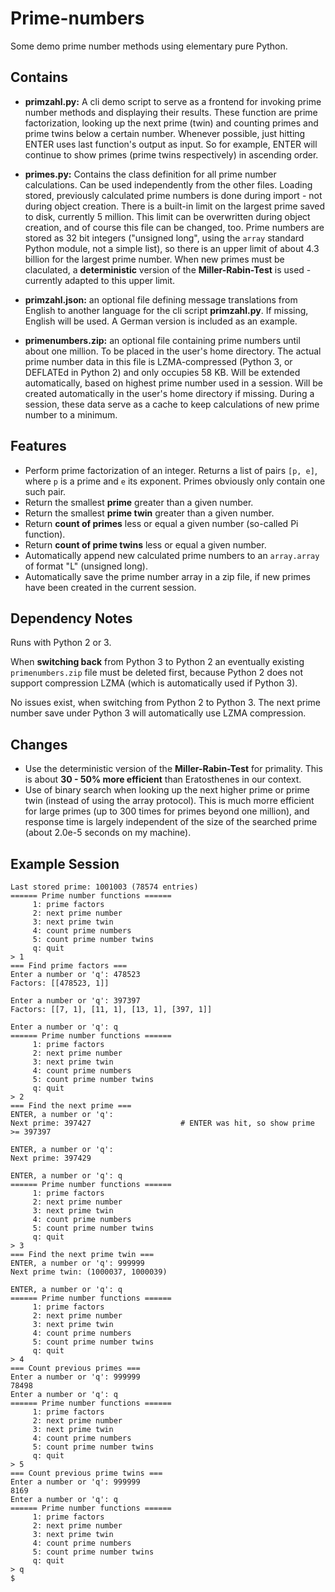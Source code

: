 # Prime-numbers
Some demo prime number methods using elementary pure Python.
## Contains              
* **primzahl.py:** A cli demo script to serve as a frontend for invoking prime number methods and displaying their results. These function are prime factorization, looking up the next prime (twin) and counting primes and prime twins below a certain number. Whenever possible, just hitting ENTER uses last function's output as input. So for example, ENTER will continue to show primes (prime twins respectively) in ascending order.

* **primes.py:** Contains the class definition for all prime number calculations. Can be used independently from the other files. Loading stored, previously calculated prime numbers is done during import - not during object creation. There is a built-in limit on the largest prime saved to disk, currently 5 million. This limit can be overwritten during object creation, and of course this file can be changed, too. Prime numbers are stored as 32 bit integers ("unsigned long", using the `array` standard Python module, not a simple list), so there is an upper limit of about 4.3 billion for the largest prime number. When new primes must be claculated, a **deterministic** version of the **Miller-Rabin-Test** is used - currently adapted to this upper limit.

* **primzahl.json:** an optional file defining message translations from English to another language for the cli script **primzahl.py**. If missing, English will be used. A German version is included as an example.

* **primenumbers.zip:** an optional file containing prime numbers until about one million. To be placed in the user's home directory. The actual prime number data in this file is LZMA-compressed (Python 3, or DEFLATEd in Python 2) and only occupies 58 KB. Will be extended automatically, based on highest prime number used in a session. Will be created automatically in the user's home directory if missing. During a session, these data serve as a cache to keep calculations of new prime number to a minimum.

## Features
* Perform prime factorization of an integer. Returns a list of pairs `[p, e]`, where `p` is a prime and `e` its exponent. Primes obviously only contain one such pair.
* Return the smallest **prime** greater than a given number.
* Return the smallest **prime twin** greater than a given number. 
* Return **count of primes** less or equal a given number (so-called Pi function). 
* Return **count of prime twins** less or equal a given number. 
* Automatically append new calculated prime numbers to an `array.array` of format "L" (unsigned long).
* Automatically save the prime number array in a zip file, if new primes have been created in the current session.

## Dependency Notes
Runs with Python 2 or 3.

When **switching back** from Python 3 to Python 2 an eventually existing `primenumbers.zip` file must be deleted first, because Python 2 does not support compression LZMA (which is automatically used if Python 3).

No issues exist, when switching from Python 2 to Python 3. The next prime number save under Python 3 will automatically use LZMA compression.

## Changes
* Use the deterministic version of the **Miller-Rabin-Test** for primality. This is about **30 - 50% more efficient** than Eratosthenes in our context.
* Use of binary search when looking up the next higher prime or prime twin (instead of using the array protocol). This is much morre efficient for large primes (up to 300 times for primes beyond one million), and response time is largely independent of the size of the searched prime (about 2.0e-5 seconds on my machine).

## Example Session

    Last stored prime: 1001003 (78574 entries)
    ====== Prime number functions ======
         1: prime factors
         2: next prime number
         3: next prime twin
         4: count prime numbers
         5: count prime number twins
         q: quit
    > 1
    === Find prime factors ===
    Enter a number or 'q': 478523
    Factors: [[478523, 1]]

    Enter a number or 'q': 397397
    Factors: [[7, 1], [11, 1], [13, 1], [397, 1]]

    Enter a number or 'q': q
    ====== Prime number functions ======
         1: prime factors
         2: next prime number
         3: next prime twin
         4: count prime numbers
         5: count prime number twins
         q: quit
    > 2
    === Find the next prime ===
    ENTER, a number or 'q':
    Next prime: 397427                    # ENTER was hit, so show prime >= 397397

    ENTER, a number or 'q':
    Next prime: 397429

    ENTER, a number or 'q': q
    ====== Prime number functions ======
         1: prime factors
         2: next prime number
         3: next prime twin
         4: count prime numbers
         5: count prime number twins
         q: quit
    > 3
    === Find the next prime twin ===
    ENTER, a number or 'q': 999999
    Next prime twin: (1000037, 1000039)

    ENTER, a number or 'q': q
    ====== Prime number functions ======
         1: prime factors
         2: next prime number
         3: next prime twin
         4: count prime numbers
         5: count prime number twins
         q: quit
    > 4
    === Count previous primes ===
    Enter a number or 'q': 999999
    78498
    Enter a number or 'q': q
    ====== Prime number functions ======
         1: prime factors
         2: next prime number
         3: next prime twin
         4: count prime numbers
         5: count prime number twins
         q: quit
    > 5
    === Count previous prime twins ===
    Enter a number or 'q': 999999
    8169
    Enter a number or 'q': q
    ====== Prime number functions ======
         1: prime factors
         2: next prime number
         3: next prime twin
         4: count prime numbers
         5: count prime number twins
         q: quit
    > q
    $
